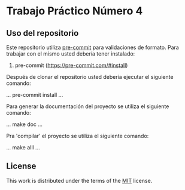 # Trabajo Práctico Número 4

## Uso del repositorio

Este repositorio utiliza [pre-commit](https://pre-commit.com) para validaciones de formato. Para trabajar con el mismo usted debería tener instalado:

1. pre-commit (https://pre-commit.com/#install)

Después de clonar el repositorio usted debería ejecutar el siguiente comando:

...
pre-commit install
...

Para generar la documentación del proyecto se utiliza el siguiente comando:

...
make doc
...

Pra 'compilar' el proyecto se utiliza el siguiente comando:

...
make alll
...

## License

This work is distributed under the terms of the [MIT](https://spdx.org/licenses/MIT.html) license.
